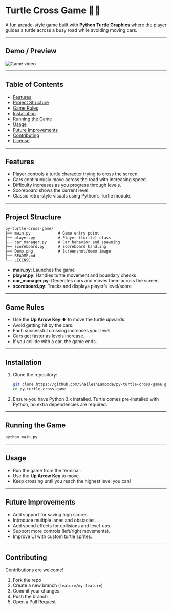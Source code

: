 # Turtle Cross Game 🐢🚗

A fun arcade-style game built with **Python Turtle Graphics** where the player guides a turtle across a busy road while avoiding moving cars.

---

## Demo / Preview

![Game video](game-video.gif)

---

## Table of Contents

- [Features](#features)  
- [Project Structure](#project-structure)  
- [Game Rules](#game-rules)  
- [Installation](#installation)  
- [Running the Game](#running-the-game)  
- [Usage](#usage)  
- [Future Improvements](#future-improvements)  
- [Contributing](#contributing)  
- [License](#license)  

---

## Features

- Player controls a turtle character trying to cross the screen.  
- Cars continuously move across the road with increasing speed.  
- Difficulty increases as you progress through levels.  
- Scoreboard shows the current level.  
- Classic retro-style visuals using Python’s Turtle module.  

---

## Project Structure

```
py-turtle-cross-game/
├── main.py            # Game entry point
├── player.py          # Player (turtle) class
├── car_manager.py     # Car behavior and spawning
├── scoreboard.py      # Scoreboard handling
├── Demo.png           # Screenshot/demo image
├── README.md
└── LICENSE
```

- **main.py**: Launches the game  
- **player.py**: Handles turtle movement and boundary checks  
- **car_manager.py**: Generates cars and moves them across the screen  
- **scoreboard.py**: Tracks and displays player’s level/score  

---

## Game Rules

- Use the **Up Arrow Key** ⬆️ to move the turtle upwards.  
- Avoid getting hit by the cars.  
- Each successful crossing increases your level.  
- Cars get faster as levels increase.  
- If you collide with a car, the game ends.  

---

## Installation

1. Clone the repository:

   ```bash
   git clone https://github.com/ShaileshLambode/py-turtle-cross-game.git
   cd py-turtle-cross-game
   ```

2. Ensure you have Python 3.x installed. Turtle comes pre-installed with Python, no extra dependencies are required.

---

## Running the Game

```bash
python main.py
```

---

## Usage

- Run the game from the terminal.  
- Use the **Up Arrow Key** to move.  
- Keep crossing until you reach the highest level you can!  

---

## Future Improvements

- Add support for saving high scores.  
- Introduce multiple lanes and obstacles.  
- Add sound effects for collisions and level-ups.  
- Support more controls (left/right movements).  
- Improve UI with custom turtle sprites.  

---

## Contributing

Contributions are welcome!  

1. Fork the repo  
2. Create a new branch (`feature/my-feature`)  
3. Commit your changes  
4. Push the branch  
5. Open a Pull Request  
